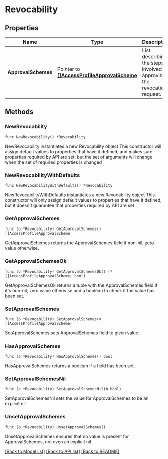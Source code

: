 # Revocability

## Properties

Name | Type | Description | Notes
------------ | ------------- | ------------- | -------------
**ApprovalSchemes** | Pointer to [**[]AccessProfileApprovalScheme**](AccessProfileApprovalScheme.md) | List describing the steps involved in approving the revocation request. | [optional] 

## Methods

### NewRevocability

`func NewRevocability() *Revocability`

NewRevocability instantiates a new Revocability object
This constructor will assign default values to properties that have it defined,
and makes sure properties required by API are set, but the set of arguments
will change when the set of required properties is changed

### NewRevocabilityWithDefaults

`func NewRevocabilityWithDefaults() *Revocability`

NewRevocabilityWithDefaults instantiates a new Revocability object
This constructor will only assign default values to properties that have it defined,
but it doesn't guarantee that properties required by API are set

### GetApprovalSchemes

`func (o *Revocability) GetApprovalSchemes() []AccessProfileApprovalScheme`

GetApprovalSchemes returns the ApprovalSchemes field if non-nil, zero value otherwise.

### GetApprovalSchemesOk

`func (o *Revocability) GetApprovalSchemesOk() (*[]AccessProfileApprovalScheme, bool)`

GetApprovalSchemesOk returns a tuple with the ApprovalSchemes field if it's non-nil, zero value otherwise
and a boolean to check if the value has been set.

### SetApprovalSchemes

`func (o *Revocability) SetApprovalSchemes(v []AccessProfileApprovalScheme)`

SetApprovalSchemes sets ApprovalSchemes field to given value.

### HasApprovalSchemes

`func (o *Revocability) HasApprovalSchemes() bool`

HasApprovalSchemes returns a boolean if a field has been set.

### SetApprovalSchemesNil

`func (o *Revocability) SetApprovalSchemesNil(b bool)`

 SetApprovalSchemesNil sets the value for ApprovalSchemes to be an explicit nil

### UnsetApprovalSchemes
`func (o *Revocability) UnsetApprovalSchemes()`

UnsetApprovalSchemes ensures that no value is present for ApprovalSchemes, not even an explicit nil

[[Back to Model list]](../README.md#documentation-for-models) [[Back to API list]](../README.md#documentation-for-api-endpoints) [[Back to README]](../README.md)


